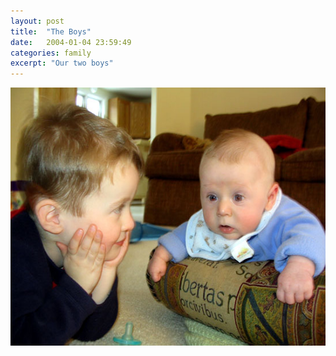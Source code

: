 ```yaml
---
layout: post
title:  "The Boys"
date:   2004-01-04 23:59:49
categories: family
excerpt: "Our two boys"
---
```

<img border="0" src="/assets/theboys.jpg" alt="theboys (49k image)" height="413" width="550"/>

